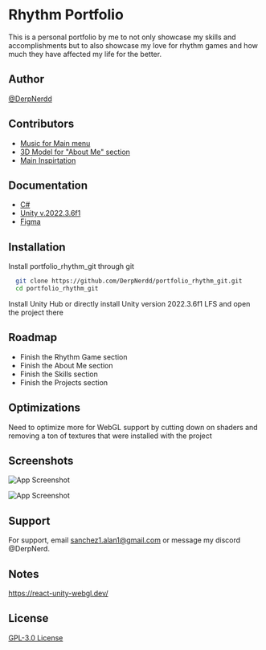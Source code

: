 
# Rhythm Portfolio

This is a personal portfolio by me to not only showcase my skills and accomplishments but to also showcase my love for rhythm games and how much they have affected my life for the better.

## Author

[@DerpNerdd](https://www.github.com/derpnerdd)


## Contributors

- [Music for Main menu](https://www.github.com/G00berDev)
- [3D Model for "About Me" section](https://www.instagram.com/jjo_3d)
- [Main Inspirtation](https://github.com/ppy/osu)



## Documentation

- [C#](https://learn.microsoft.com/en-us/dotnet/csharp/)
- [Unity v.2022.3.6f1](https://docs.unity.com/)
- [Figma](https://help.figma.com/hc/en-us)


## Installation

Install portfolio_rhythm_git through git

```bash
  git clone https://github.com/DerpNerdd/portfolio_rhythm_git.git
  cd portfolio_rhythm_git
```

Install Unity Hub or directly install Unity version 2022.3.6f1 LFS and open the project there
    
## Roadmap

- Finish the Rhythm Game section
- Finish the About Me section
- Finish the Skills section
- Finish the Projects section 



## Optimizations

Need to optimize more for WebGL support by cutting down on shaders and removing a ton of textures that were installed with the project


## Screenshots

![App Screenshot](https://i.imghippo.com/files/bHN2613CQ.png)

![App Screenshot](https://i.imghippo.com/files/qtnW7069IX.png)

## Support

For support, email sanchez1.alan1@gmail.com or message my discord @DerpNerd.


## Notes
https://react-unity-webgl.dev/


## License

[GPL-3.0 License](https://github.com/DerpNerdd/portfolio_rhythm_git?tab=GPL-3.0-1-ov-file)

